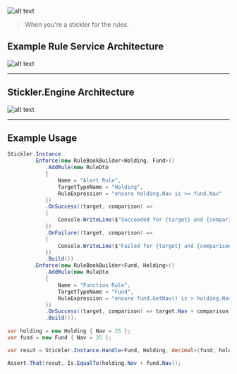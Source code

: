 ![alt text](/uploads/fa5497f23651550c9d3fafabc9b5d4e1/stickler-letters.png "Stickler Logo")

> When you're a stickler for the rules.

## Example Rule Service Architecture

![alt text](/uploads/15ca76c065d35bcc2e3d38f642575a19/rule-service-example.png "Example Service Architecture")

---

## Stickler.Engine Architecture

![alt text](/uploads/c550f7c7ce5067dedf967e78fe091fe3/rules-engine-class-diagram.png "Class Diagram")

---

## Example Usage

``` csharp
Stickler.Instance
        .Enforce(new RuleBookBuilder<Holding, Fund>()
            .AddRule(new RuleDto
            {
                Name = "Alert Rule",
                TargetTypeName = "Holding",
                RuleExpression = "ensure holding.Nav is >= fund.Nav"
            })
            .OnSuccess((target, comparison) =>
            {
                Console.WriteLine($"Succeeded for {target} and {comparison}");
            })
            .OnFailure((target, comparison) =>
            {
                Console.WriteLine($"Failed for {target} and {comparison}");
            })
            .Build())
        .Enforce(new RuleBookBuilder<Fund, Holding>()
            .AddRule(new RuleDto
            {
                Name = "Function Rule",
                TargetTypeName = "Fund",
                RuleExpression = "ensure fund.GetNav() is > holding.Nav"
            })
            .OnSuccess((target, comparison) => target.Nav + comparison.Nav)
            .Build());
    
var holding = new Holding { Nav = 25 };
var fund = new Fund { Nav = 35 };

var resut = Stickler.Instance.Handle<Fund, Holding, decimal>(fund, holding);

Assert.That(resut, Is.EqualTo(holding.Nav + fund.Nav));
```